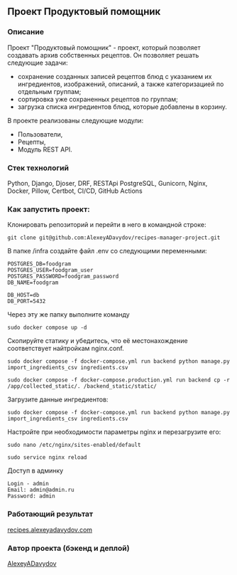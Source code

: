 ## Проект Продуктовый помощник

### Описание
Проект "Продуктовый помощник" - проект, который позволяет создавать архив собственных рецептов. Он позволяет решать следующие задачи:
- сохранение созданных записей рецептов блюд с указанием их ингредиентов, изображений, описаний, а также категоризацией по отдельным группам;
- сортировка уже сохраненных рецептов по группам;
- загрузка списка ингредиентов блюд, которые добавлены в корзину.

В проекте реализованы следующие модули:
- Пользователи,
- Рецепты,
- Модуль REST API.

### Стек технологий

Python, Django, Djoser, DRF, RESTApi PostgreSQL, Gunicorn, Nginx, Docker, Pillow, Certbot, CI/CD, GitHub Actions

### Как запустить проект:

Клонировать репозиторий и перейти в него в командной строке:

```
git clone git@github.com:AlexeyADavydov/recipes-manager-project.git
```


В папке /infra создайте файл .env со следующими переменными:
```
POSTGRES_DB=foodgram
POSTGRES_USER=foodgram_user
POSTGRES_PASSWORD=foodgram_password
DB_NAME=foodgram

DB_HOST=db
DB_PORT=5432
```

Через эту же папку выполните команду
```
sudo docker compose up -d
```

Скопируйте статику и убедитесь, что её местонахождение соответствует найтройкам nginx.conf.
```
sudo docker compose -f docker-compose.yml run backend python manage.py import_ingredients_csv ingredients.csv

sudo docker compose -f docker-compose.production.yml run backend cp -r /app/collected_static/. /backend_static/static/

```

Загрузите данные ингредиентов:
```
sudo docker compose -f docker-compose.yml run backend python manage.py import_ingredients_csv ingredients.csv

```

Настройте при необходимости параметры nginx и перезагрузите его: 
```
sudo nano /etc/nginx/sites-enabled/default 

sudo service nginx reload
```

Доступ в админку
```
Login - admin
Email: admin@admin.ru
Password: admin
```

### Работающий результат

[recipes.alexeyadavydov.com](https://recipes.alexeyadavydov.com/)

### Автор проекта (бэкенд и деплой)

[AlexeyADavydov](https://github.com/AlexeyADavydov/)